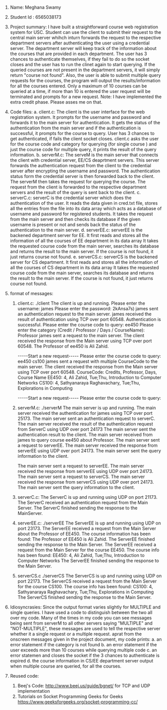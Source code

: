 1. Name: Meghana Swamy
2. Student Id : 6565038173
3. Project summary:
   I have built a straightforward course web registration system for USC. Student can use the client to submit their request to the central main server whihch inturn forwards the request to the respective department servers after authenticating the user using a credential server. The department server will keep track of the information about the courses that are provided in each department.
   The user has 3 chances to authenticate themselves, if they fail to do so the socket closes and the user has to run the clinet again to start querying. If the queried courses are not present in the department servers, it will simply return "course not found". Also, the user is able to submit multiple query requests for the courses, the program will output the results/information for all the courses entered. Only a maximum of 10 courses can be queried at a time, if more than 10 is entered the user request will be terminated and prompts for a new request.
   Note: I have implemented the extra credit phase. Please asses me on that.
4. Code files:
   a. client.c:
   The client is the user interface for the web registration system. It prompts for the username and password and forwards it to the main server for authentication. It gets the status of the authentication from the main server and if the authentication is successful, it prompts for the course to query. User has 3 chances to get authenticated, if fails the client socket closes.
   client.c asks the user for the course code and category for querying (for single course ) and just the course code for multiple query, it prints the result of the query information.
   b. serverM.c:
   The serveM is the main server that connects the client with credential server, EE/CS deaprtment servers. This server forwards the authentication request from the client to the credential server after encrypting the username and password. The authentication status form the credential server is then forwarded back to the client.
   The serverM then takes the request for querying the course. The request from the client is forwarded to the respective department servers and the result of the query is sent back to the client.
   c. serverC.c:
   serverC is the credential server which does the authentication of the user. It reads the data given in cred.txt file, stores all the entries from the file into its data array which acts as a database of username and password for registered students.
   It takes the request from the main server and then checks its database if the given username is present or not and sends back the status of the authentication to the main server.
   d. serverEE.c:
   serverEE is the backened department server for EE. It first reads and stores all the information of all the courses of EE department in its data array
   It takes the requested course code from the main server, searches its database and returns the result to the main server. If the course is not found, it just returns course not found.
   e. serverCS.c:
   serverCS is the backened server for CS department. It first reads and stores all the information of all the courses of CS department in its data array
   It takes the requested course code from the main server, searches its database and returns the result to the main server. If the course is not found, it just returns course not found.

5. format of messages:

   1. client.c:
      ./client
      The client is up and running.
      Please enter the username: james
      Please enter the password: 2kAnsa7s)
      james sent an authentication request to the main server.
      james received the result of authentication using TCP over port 60548. Authentication is successful.
      Please enter the course code to query: ee450
      Please enter the category (Credit / Professor / Days / CourseName): Professor
      james sent a request to the main server.
      The client received the response from the Main server using TCP over port 60548.
      The Professor of ee450 is Ali Zahid.

      -----Start a new request-----
      Please enter the course code to query: ee450 cs100
      james sent a request with multiple CourseCode to the main server.
      The client received the response from the Main server using TCP over port 60548.
      CourseCode: Credits, Professor, Days, Course Name
      EE450: 4, Ali Zahid, Tue;Thu, Introduction to Computer Networks
      CS100: 4, Sathyanaraya Raghavachary, Tue;Thu, Explorations in Computing

      -----Start a new request-----
      Please enter the course code to query:

   2. serverM.c:
      ./serverM
      The main server is up and running.
      The main server received the authentication for james using TCP over port 25173.
      The main server sent an authentication request to serverC.
      The main server received the result of the authentication request from ServerC using UDP over port 24173
      The main server sent the authentication result to the client.
      The main server received from james to query course ee450 about Professor.
      The main server sent a request to serverEE.
      The main server received the response from serverEE using UDP over port 24173.
      The main server sent the query information to the client.

      The main server sent a request to serverEE.
      The main server received the response from serverEE using UDP over port 24173.
      The main server sent a request to serverCS.
      The main server received the response from serverCS using UDP over port 24173.
      The main server sent the query information to the client.

   3. serverC.c:
      The ServerC is up and running using UDP on port 21173.
      The ServerC received an authentication request from the Main Server.
      The ServerC finished sending the response to the MainServer.

   4. serverEE.c:
      ./serverEE
      The ServerEE is up and running using UDP on port 23173.
      The ServerEE received a request from the Main Server about the Professor of EE450.
      The course information has been found: The Professor of EE450 is Ali Zahid.
      The ServerEE finished sending the response to the Main Server.
      The ServerEE received a request from the Main Server for the course EE450.
      The course info has been found:
      EE450: 4, Ali Zahid, Tue;Thu, Introduction to Computer Networks
      The ServerEE finished sending the response to the Main Server.

   5. serverCS.c
      ./serverCS
      The ServerCS is up and running using UDP on port 22173.
      The ServerCS received a request from the Main Server for the course CS100.
      The course info has been found:
      CS100: 4, Sathyanaraya Raghavachary, Tue;Thu, Explorations in Computing
      The ServerCS finished sending the response to the Main Server.

6. Idiosyncrasies:
   Since the output format varies slightly for MULTIPLE and single queries. I have used a code to distinguish between the two all over my code. Many of the times in my code you can see messages being sent from serverM to all other servers saying "MULTIPLE" and "NOT-MULTIPLE", these messages are used to tell the respective server whether it a single request or a multiple request.
   aprat from the onscreen messages given in the project document, my code prints:
   a. an error statement if the category is not found
   b. an error statement if the user exceeds more than 10 courses while querying multiple code
   c. an error statemen and closes the socket if the 3 chances to authenticate is expired
   d. the course information in CS/EE department server output when multiple course are queried, for all the courses.
7. Reused code:
   1. Beej's Code: http://www.beej.us/guide/bgnet/ for TCP and UDP implementation
   2. Tutorials on Socket Programming Geeks for Geeks
      https://www.geeksforgeeks.org/socket-programming-cc/
